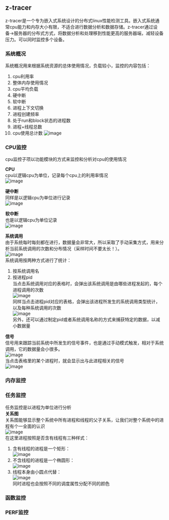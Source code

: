 ## z-tracer

z-tracer是一个专为嵌入式系统设计的分布式linux性能检测工具。嵌入式系统通常cpu能力和内存大小有限，不适合进行数据分析和数据存储。z-tracer通过设备->服务器的分布式方式，将数据分析和处理移到性能更高的服务器端，减轻设备压力。可以同时监控多个设备。

### 系统概况
系统概况用来根据系统资源的总体使用情况，负载较小，监控的内容包括：
1. cpu利用率
2. 整体内存使用情况
3. cpu平均负载
4. 硬中断
5. 软中断
6. 进程上下文切换
7. 进程创建频率
8. 处于run和block状态的进程数
9. 进程+线程总数
10. cpu使用总计数
![image](http://z-tracer.github.io/img/summary.png)

### CPU监控<br>
cpu监控子项以功能模块的方式来监控和分析对cpu的使用情况<br>

**CPU**<br>
cpu以逻辑cpu为单位，记录每个cpu上的利用率情况<br>
![image](http://z-tracer.github.io/img/cpu_cpus.png)<br>

**硬中断**<br>
同样是以逻辑cpu为单位进行记录<br>
![image](http://z-tracer.github.io/img/cpu_interrupts.png)<br>

**软中断**<br>
也是以逻辑cpu为单位记录<br>
![image](http://z-tracer.github.io/img/cpu_softirqs.png)<br>

**系统调用**<br>
由于系统每时每刻都在进行，数据量会非常大，所以采取了手动采集方式，用来分析当前系统调用的次数和分布情况（采样时间不要太长！）。<br>
![image](http://z-tracer.github.io/img/syscalls.png)<br>
系统调用按两种方式进行了统计：<br>
1. 按系统调用名<br>
2. 按进程pid<br>
当点击系统调用对应的表格时，会弹出该系统调用是由哪些进程发起的，每个进程调用的次数<br>
![image](http://z-tracer.github.io/img/syscalls_bysyscall.png)<br>
同样当点击进程pid对应的表格，会弹出该进程所发生的系统调用类型统计，以及每种系统调用的次数<br>
![image](http://z-tracer.github.io/img/syscalls_bypid.png)<br>
另外，还可以通过制定pid或者系统调用名称的方式来捕获特定的数据，以减小数据量

**信号**<br>
信号用来跟踪当前系统中所发生的信号事件，也是通过手动模式触发，相对于系统调用，它的数据量会小很多。<br>
![image](http://z-tracer.github.io/img/signal.png)<br>
当点击表格里的某个进程时，就会显示出与此进程相关的信号<br>
![image](http://z-tracer.github.io/img/signal_pid.png)<br>

### 内存监控

### 任务监控
任务监控是以进程为单位进行分析<br>
**关系图**<br>
关系图能够显示整个系统中所有进程和线程的父子关系，让我们对整个系统中的进程有个一全面的认识<br>
![image](http://z-tracer.github.io/img/pstree.svg)<br>
在这里进程按照是否含有线程有三种样式：<br>
1. 含有线程的进程是一个矩形：<br>
![image](http://z-tracer.github.io/img/pstree_hasthread.png)<br>
2. 不含线程的进程是一个椭圆形：<br>
![image](http://z-tracer.github.io/img/pstree_nothread.png)<br>
3. 线程本身由小圆点代替：<br>
![image](http://z-tracer.github.io/img/pstree_thread.png)<br>
同时进程也会按照不同的调度属性分配不同的颜色<br>


### 函数监控


### PERF监控





